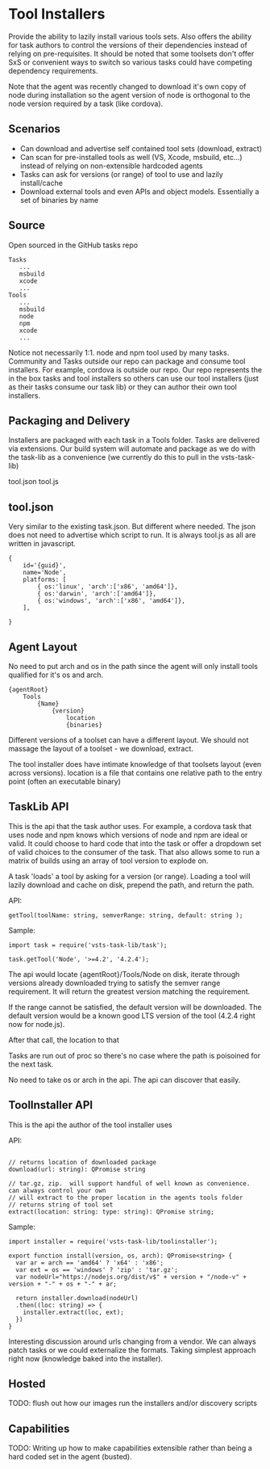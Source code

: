 # Tool Installers

Provide the ability to lazily install various tools sets.  Also offers the ability for task authors to control the versions of their dependencies instead of relying on pre-requisites.  It should be noted that some toolsets don't offer SxS or convenient ways to switch so various tasks could have competing dependency requirements.

Note that the agent was recently changed to download it's own copy of node during installation so the agent version of node is orthogonal to the node version required by a task (like cordova).

## Scenarios

  - Can download and advertise self contained tool sets (download, extract)
  - Can scan for pre-installed tools as well (VS, Xcode, msbuild, etc...) instead of relying on non-extensible hardcoded agents
  - Tasks can ask for versions (or range) of tool to use and lazily install/cache
  - Download external tools and even APIs and object models.  Essentially a set of binaries by name

## Source

Open sourced in the GitHub tasks repo
```
Tasks
   ...
   msbuild
   xcode
   ...
Tools
   ...
   msbuild
   node
   npm
   xcode
   ...
```

Notice not necessarily 1:1.  node and npm tool used by many tasks.
Community and Tasks outside our repo can package and consume tool installers.  For example, cordova is outside our repo.  Our repo represents the in the box tasks and tool installers so others can use our tool installers (just as their tasks consume our task lib) or they can author their own tool installers.

## Packaging and Delivery

Installers are packaged with each task in a Tools folder.  Tasks are delivered via extensions.  Our build system will automate and package as we do with the task-lib as a convenience (we currently do this to pull in the vsts-task-lib)

tool.json
tool.js

## tool.json

Very similar to the existing task.json.  But different where needed.
The json does not need to advertise which script to run.  It is always tool.js as all are written in javascript.

```
{
    id='{guid}',
    name='Node',
    platforms: [ 
        { os:'linux', 'arch':['x86', 'amd64']},
        { os:'darwin', 'arch':['amd64']}, 
        { os:'windows', 'arch':['x86', 'amd64']},
    ],
    
}
```

## Agent Layout

No need to put arch and os in the path since the agent will only install tools qualified for it's os and arch.

```
{agentRoot}
    Tools
        {Name}
            {version}
                location
                {binaries}

```

Different versions of a toolset can have a different layout.  We should not massage the layout of a toolset - we download, extract.

The tool installer does have intimate knowledge of that toolsets layout (even across versions).  location is a file that contains one relative path to the entry point (often an executable binary)

## TaskLib API

This is the api that the task author uses.  For example, a cordova task that uses node and npm knows which versions of node and npm are ideal or valid.  It could choose to hard code that into the task or offer a dropdown set of valid choices to the consumer of the task.  That also allows some to run a matrix of builds using an array of tool version to explode on.

A task 'loads' a tool by asking for a version (or range).  Loading a tool will lazily download and cache on disk, prepend the path, and return the path.

API:
```
getTool(toolName: string, semverRange: string, default: string );
```

Sample:
```
import task = require('vsts-task-lib/task');

task.getTool('Node', '>=4.2', '4.2.4');
```

The api would locate {agentRoot}/Tools/Node on disk, iterate through versions already downloaded trying to satisfy the semver range requirement.  It will return the greatest version matching the requirement.

If the range cannot be satisfied, the default version will be downloaded.  The default version would be a known good LTS version of the tool (4.2.4 right now for node.js).

After that call, the location to that 

Tasks are run out of proc so there's no case where the path is poisoined for the next task.

No need to take os or arch in the api.  The api can discover that easily.


## ToolInstaller API

This is the api the author of the tool installer uses

API:
```

// returns location of downloaded package
download(url: string): QPromise string    

// tar.gz, zip.  will support handful of well known as convenience.  can always control your own
// will extract to the proper location in the agents tools folder
// returns string of tool set
extract(location: string: type: string): QPromise string;  
```

Sample:
```
import installer = require('vsts-task-lib/toolinstaller');

export function install(version, os, arch): QPromise<string> {
  var ar = arch == 'amd64' ? 'x64' : 'x86';
  var ext = os == 'windows' ? 'zip' : 'tar.gz';
  var nodeUrl="https://nodejs.org/dist/v$" + version + "/node-v" + version + "-" + os + "-" + ar;

  return installer.download(nodeUrl)
  .then((loc: string) => {
    installer.extract(loc, ext);
  })
}

```

Interesting discussion around urls changing from a vendor.  We can always patch tasks or we could externalize the formats.  Taking simplest approach right now (knowledge baked into the installer).

## Hosted

TODO: flush out how our images run the installers and/or discovery scripts

## Capabilities

TODO: Writing up how to make capabilities extensible rather than being a hard coded set in the agent (busted).


